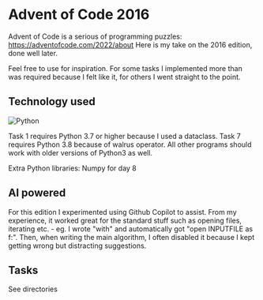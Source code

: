 # Advent of Code 2016

Advent of Code is a serious of programming puzzles: https://adventofcode.com/2022/about
Here is my take on the 2016 edition, done well later.

Feel free to use for inspiration. For some tasks I implemented more than was
required because I felt like it, for others I went straight to the point.

## Technology used

![Python](https://img.shields.io/badge/python-%3E%3D3.7-blue) 

Task 1 requires Python 3.7 or higher because I used a dataclass. Task 7 requires Python 3.8 because of walrus operator.
All other programs should work with older versions of Python3 as well.

Extra Python libraries: Numpy for day 8


## AI powered

For this edition I experimented using Github Copilot to assist. From my experience, it worked great for the standard stuff such as opening files, iterating etc. - eg. I wrote "with" and automatically got "open INPUTFILE as f:". Then, when writing the main algorithm, I often disabled it because I kept getting wrong but distracting suggestions.

## Tasks

See directories
